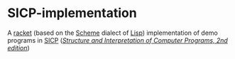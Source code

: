 # SICP-implementation
A [racket](https://www.racket-lang.org/) (based on the [Scheme](https://en.wikipedia.org/wiki/Scheme_(programming_language)) dialect of [Lisp](https://en.wikipedia.org/wiki/Lisp_(programming_language))) implementation of demo programs in [SICP](https://web.mit.edu/alexmv/6.037/sicp.pdf) ([*Structure and Interpretation of Computer Programs, 2nd edition*](https://book.douban.com/subject/1148282/))
